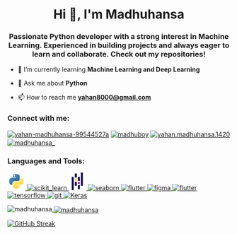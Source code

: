 <h1 align="center">Hi 👋, I'm Madhuhansa</h1>
<h3 align="center">Passionate Python developer with a strong interest in Machine Learning. Experienced in building projects and always eager to learn and collaborate. Check out my repositories!</h3>

- 🌱 I’m currently learning **Machine Learning and Deep Learning**

- 💬 Ask me about **Python**

- 📫 How to reach me **yahan8000@gmail.com**

<h3 align="left">Connect with me:</h3>
<p align="left">
<a href="https://linkedin.com/in/yahan-madhuhansa-99544527a" target="blank"><img align="center" src="https://raw.githubusercontent.com/rahuldkjain/github-profile-readme-generator/master/src/images/icons/Social/linked-in-alt.svg" alt="yahan-madhuhansa-99544527a" height="30" width="40" /></a>
<a href="https://kaggle.com/madhuboy" target="blank"><img align="center" src="https://raw.githubusercontent.com/rahuldkjain/github-profile-readme-generator/master/src/images/icons/Social/kaggle.svg" alt="madhuboy" height="30" width="40" /></a>
<a href="https://fb.com/yahan.madhuhansa.1420" target="blank"><img align="center" src="https://raw.githubusercontent.com/rahuldkjain/github-profile-readme-generator/master/src/images/icons/Social/facebook.svg" alt="yahan.madhuhansa.1420" height="30" width="40" /></a>
<a href="https://instagram.com/madhuhansa_" target="blank"><img align="center" src="https://raw.githubusercontent.com/rahuldkjain/github-profile-readme-generator/master/src/images/icons/Social/instagram.svg" alt="madhuhansa_" height="30" width="40" /></a>
</p>

<h3 align="left">Languages and Tools:</h3>
<p align="left"> 
  <a href="https://www.python.org" target="_blank" rel="noreferrer"> <img src="https://raw.githubusercontent.com/devicons/devicon/master/icons/python/python-original.svg" alt="python" width="40" height="40"/> </a>
  <a href="https://scikit-learn.org/" target="_blank" rel="noreferrer"> <img src="https://upload.wikimedia.org/wikipedia/commons/0/05/Scikit_learn_logo_small.svg" alt="scikit_learn" width="40" height="40"/> </a> 
  <a href="https://pandas.pydata.org/" target="_blank" rel="noreferrer"> <img src="https://raw.githubusercontent.com/devicons/devicon/2ae2a900d2f041da66e950e4d48052658d850630/icons/pandas/pandas-original.svg" alt="pandas" width="40" height="40"/> </a>
  <a href="https://seaborn.pydata.org/" target="_blank" rel="noreferrer"> <img src="https://seaborn.pydata.org/_images/logo-mark-lightbg.svg" alt="seaborn" width="40" height="40"/> </a>
  <a href="https://flutter.dev" target="_blank" rel="noreferrer"> <img src="https://www.vectorlogo.zone/logos/flutterio/flutterio-icon.svg" alt="flutter" width="40" height="40"/> </a>
  <a href="https://www.figma.com/" target="_blank" rel="noreferrer"> <img src="https://www.vectorlogo.zone/logos/figma/figma-icon.svg" alt="figma" width="40" height="40"/> </a>
  <a href="https://flutter.dev" target="_blank" rel="noreferrer"> <img src="https://www.vectorlogo.zone/logos/flutterio/flutterio-icon.svg" alt="flutter" width="40" height="40"/> </a>
  <a href="https://www.tensorflow.org" target="_blank" rel="noreferrer"> <img src="https://www.vectorlogo.zone/logos/tensorflow/tensorflow-icon.svg" alt="tensorflow" width="40" height="40"/> </a>
  <a href="https://git-scm.com/" target="_blank" rel="noreferrer"> <img src="https://www.vectorlogo.zone/logos/git-scm/git-scm-icon.svg" alt="git" width="40" height="40"/> </a>
  <a href="https://keras.io/" target="_blank" rel="noreferrer"><img src="https://upload.wikimedia.org/wikipedia/commons/a/a7/Keras_logo.png" alt="Keras" width="40" height="40"/>
</p>

<p><img align="left" src="https://github-readme-stats.vercel.app/api/top-langs?username=madhuhansa&show_icons=true&theme=dark&title_color=ffffff&text_color=ffffff&bg_color=000000&locale=en&layout=compact" alt="madhuhansa" /></p>

<p>&nbsp;<img align="center" src="https://github-readme-stats.vercel.app/api?username=madhuhansa&show_icons=true&theme=dark&title_color=ffffff&text_color=ffffff&locale=en" alt="madhuhansa" /></p>

<a href="https://git.io/streak-stats"><img src="https://github-readme-streak-stats.herokuapp.com?user=madhuhansa%20&theme=dark&border_radius=4.6&date_format=j%20M%5B%20Y%5D" alt="GitHub Streak" /></a>
